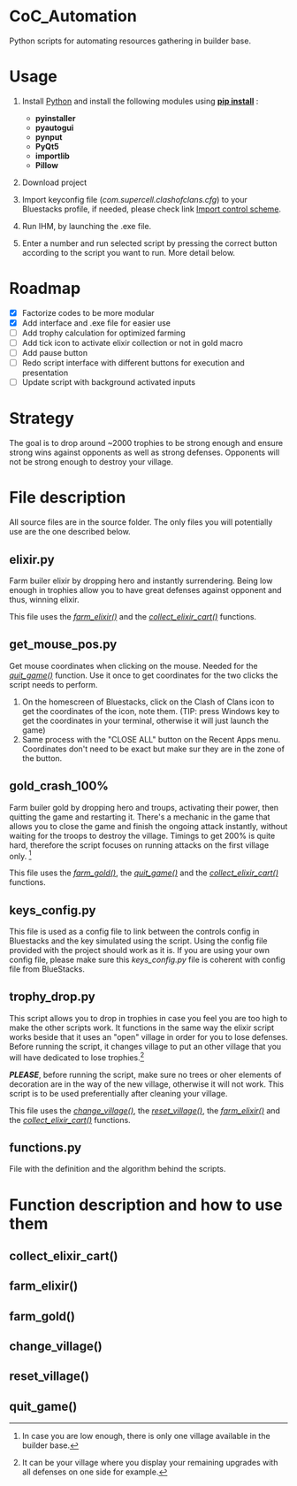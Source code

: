 # CoC_Automation
Python scripts for automating resources gathering in builder base.

# Usage
1. Install [Python](https://www.python.org/downloads/) and install the following modules using [**pip install**](https://pypi.org/project/pip/) :
    - **pyinstaller**
    - **pyautogui**
    - **pynput**
    - **PyQt5**
    - **importlib**
    - **Pillow**

2. Download project
4. Import keyconfig file (*com.supercell.clashofclans.cfg*) to your Bluestacks profile, if needed, please check link [Import control scheme](https://support.bluestacks.com/hc/en-us/articles/360056129291-How-to-import-your-game-controls-from-BlueStacks-4-and-use-them-in-BlueStacks-5#:~:text=After%20the%20game%20launches%2C%20open,on%20the%20%22Import%22%20icon.). 
5. Run IHM, by launching the .exe file.
6. Enter a number and run selected script by pressing the correct button according to the script you want to run. More detail below.

# Roadmap
- [x] Factorize codes to be more modular
- [x] Add interface and .exe file for easier use
- [ ] Add trophy calculation for optimized farming
- [ ] Add tick icon to activate elixir collection or not in gold macro
- [ ] Add pause button
- [ ] Redo script interface with different buttons for execution and presentation
- [ ] Update script with background activated inputs

# Strategy

The goal is to drop around ~2000 trophies to be strong enough and ensure strong wins against opponents as well as strong defenses. Opponents will not be strong enough to destroy your village.

# File description

All source files are in the source folder.
The only files you will potentially use are the one described below.

## elixir.py

Farm builer elixir by dropping hero and instantly surrendering.
Being low enough in trophies allow you to have great defenses against opponent and thus, winning elixir.  

This file uses the [*farm_elixir()*](README.md#farm_elixir) and the [*collect_elixir_cart()*](README.md#collect_elixir_cart) functions.

## get_mouse_pos.py

Get mouse coordinates when clicking on the mouse. Needed for the [*quit_game()*](README.md#quit_game) function.
Use it once to get coordinates for the two clicks the script needs to perform.
1. On the homescreen of Bluestacks, click on the Clash of Clans icon to get the coordinates of the icon, note them. (TIP: press Windows key to get the coordinates in your terminal, otherwise it will just launch the game)
2. Same process with the "CLOSE ALL" button on the Recent Apps menu.
Coordinates don't need to be exact but make sur they are in the zone of the button. 

## gold_crash_100%

Farm builer gold by dropping hero and troups, activating their power, then quitting the game and restarting it.
There's a mechanic in the game that allows you to close the game and finish the ongoing attack instantly, without waiting for the troops to destroy the village.
Timings to get 200% is quite hard, therefore the script focuses on running attacks on the first village only. [^1]  

This file uses the [*farm_gold()*](README.md#farm_gold), the [*quit_game()*](README.md#quit_game) and the [*collect_elixir_cart()*](README.md#collect_elixir_cart) functions.

[^1]: In case you are low enough, there is only one village available in the builder base.

## keys_config.py

This file is used as a config file to link between the controls config in Bluestacks and the key simulated using the script. Using the config file provided with the project should work as it is.
If you are using your own config file, please make sure this *keys_config.py* file is coherent with config file from BlueStacks.

## trophy_drop.py

This script allows you to drop in trophies in case you feel you are too high to make the other scripts work. It functions in the same way the elixir script works beside that it uses an "open" village in order for you to lose defenses. 
Before running the script, it changes village to put an other village that you will have dedicated to lose trophies.[^2]  

***PLEASE***, before running the script, make sure no trees or oher elements of decoration are in the way of the new village, otherwise it will not work. This script is to be used preferentially after cleaning your village.  

This file uses the [*change_village()*](README.md#change_village), the [*reset_village()*](README.md#reset_village), the [*farm_elixir()*](README.md#farm_elixir) and the [*collect_elixir_cart()*](README.md#collect_elixir_cart) functions.

[^2]: It can be your village where you display your remaining upgrades with all defenses on one side for example.

## functions.py

File with the definition and the algorithm behind the scripts.

# Function description and how to use them

## collect_elixir_cart()

## farm_elixir()

## farm_gold()

## change_village()

## reset_village()

## quit_game()
